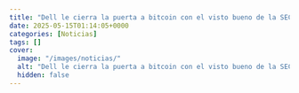 ```yaml
---
title: "Dell le cierra la puerta a bitcoin con el visto bueno de la SEC"
date: 2025-05-15T01:14:05+0000
categories: [Noticias]
tags: []
cover:
  image: "/images/noticias/"
  alt: "Dell le cierra la puerta a bitcoin con el visto bueno de la SEC"
  hidden: false
---
```



